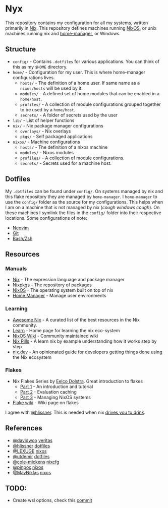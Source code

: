 # Nyx

This repository contains my configuration for all my systems, written primarily in [Nix].
This repository defines machines running [NixOS][nix], or unix machines running nix and
[home-manager], or Windows.

[nix]: https://nixos.org/
[home-manager]: https://github.com/nix-community/home-manager

## Structure

- `config/` - Contains `.dotfiles` for various applications. You can think of this as my `$HOME` directory.
- `home/` - Configuration for my user. This is where home-manager configurations lives.
  - `hosts/` - The definition of a home user. If same name as a `nixos/hosts` will be used by it.
  - `modules/` - A defined set of home modules that can be enabled in a `home/host`.
  - `profiles/` - A collection of module configurations grouped together to be used by a `home/host`.
  - `secrets/` - A folder of secrets used by the user
- `lib/` - List of helper functions
- `nix/` - Nix package manager configurations
  - `overlays/` - Nix overlays
  - `pkgs/` - Self packaged applications
- `nixos/` - Machine configurations
  - `hosts/` - The definition of a nixos machine
  - `modules/` - Nixos modules
  - `profiles/` - A collection of module configurations.
  - `secrets/` - Secrets used for a machine host.

## Dotfiles

My `.dotfiles` can be found under `config/`. On systems managed by nix and this flake repository
they are managed by `home-manager`. I `home-manager` to use the `config/` folder as the source for
my configurations. This helps when I am on a machine that is not managed by nix (*cough windows
cough*). On these machines I symlink the files in the `config/` folder into their respective
locations. Some configurations of note:

- [Neovim](./config/.config/nvim/init.lua)
- [Git](./config/.config/git/readme.md)
- [Bash/Zsh](./config/.config/shell)

## Resources

### Manuals

- [Nix][nix-manual] - The expression language and package manager
- [Nixpkgs][nixpkgs-manual] - The repository of packages
- [NixOS][nixos-manual] - The operating system built on top of nix
- [Home Manager][home-manager-manual] - Manage user environments

### Learning

- [Awesome Nix][awe-nix] - A curated list of the best resources in the Nix community.
- [Learn][nix-learn] - Home page for learning the nix eco-system
- [NixOS Wiki][wiki] - Community maintained wiki
- [Nix Pills][nix-pills] - A learn nix by example understanding how it works step by step
- [nix.dev][nix-dev] - An opinionated guide for developers getting things done using the Nix ecosystem

### Flakes

- Nix Flakes Series by [Eelco Dolstra][edolstra]. Great introduction to flakes
  - [Part 1][flake-1] - An introduction and tutorial
  - [Part 2][flake-2] - Evaluation caching
  - [Part 3][flake-3] - Managing NixOS systems
- [Flake wiki][flake-wiki] - Wiki page on flakes

I agree with [@hlissner][hlissner]. This is needed when nix [drives you to drink][drive-to-drink].

[nix-manual]: https://nixos.org/manual/nix/stable/
[nixpkgs-manual]: https://nixos.org/manual/nixpkgs/stable/
[nixos-manual]: https://nixos.org/manual/nixos/stable/
[home-manager-manual]: https://nix-community.github.io/home-manager/
[awe-nix]: https://nix-community.github.io/awesome-nix/
[nix-learn]: https://nixos.org/learn.html
[wiki]: https://nixos.wiki/
[nix-pills]: https://nixos.org/guides/nix-pills/
[nix-dev]: https://nix.dev/
[edolstra]: https://github.com/edolstra
[flake-1]: https://www.tweag.io/blog/2020-05-25-flakes/
[flake-2]: https://www.tweag.io/blog/2020-06-25-eval-cache/
[flake-3]: https://www.tweag.io/blog/2020-07-31-nixos-flakes/
[flake-wiki]: https://nixos.wiki/wiki/Flakes
[drive-to-drink]: https://youtu.be/Eni9PPPPBpg

## References

- [@davidwco](https://github.com/davidtwco) [veritas](https://github.com/davidtwco/veritas)
- [@hlissner](https://github.com/hlissner) [dotfiles](https://github.com/hlissner/dotfiles)
- [@LEXUGE](https://github.com/LEXUGE) [nixos](https://github.com/LEXUGE/nixos)
- [@utdemir](https://github.com/utdemir) [dotfiles](https://github.com/utdemir/dotfiles)
- [@cole-mickens](https://github.com/cole-mickens) [nixcfg](https://github.com/cole-mickens/nixcfg)
- [@pinpox](https://github.com/pinpox) [nixos](https://github.com/pinpox/nixos)
- [@MayNiklas](https://github.com/MayNiklas) [nixos](https://github.com/MayNiklas/nixos)

[hlissner]: https://github.com/hlissner

## TODO:

- Create wsl options, check this [commit](https://github.com/davidtwco/veritas/commit/62cf0dd3f30b117462e3c31682b602d6cde3bc6a)
